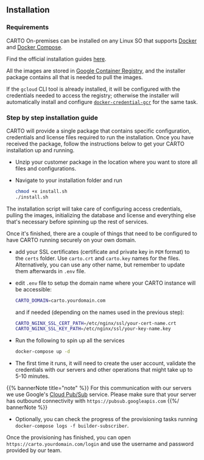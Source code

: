 ## Installation

### Requirements

CARTO On-premises can be installed on any Linux SO that supports [Docker](https://docs.docker.com/engine/) and [Docker Compose](https://docs.docker.com/compose/).

Find the official installation guides [here](https://docs.docker.com/engine/install/).

All the images are stored in [Google Container Registry](https://cloud.google.com/container-registry), and the installer package contains all that is needed to pull the images. 

If the `gcloud` CLI tool is already installed, it will be configured with the credentials needed to access the registry; otherwise the installer will automatically install and configure [`docker-credential-gcr`](https://github.com/GoogleCloudPlatform/docker-credential-gcr) for the same task.

### Step by step installation guide

CARTO will provide a single package that contains specific configuration, credentials and license files required to run the installation. Once you have received the package, follow the instructions below to get your CARTO installation up and running.

- Unzip your customer package in the location where you want to store all files and configurations.
- Navigate to your installation folder and run 

	```bash
	chmod +x install.sh
	./install.sh
	```
The installation script will take care of configuring access credentials, pulling the images, initializing the database and license and everything else that's necessary before spinning up the rest of services.

Once it's finished, there are a couple of things that need to be configured to have CARTO running securely on your own domain.

- add your SSL certificates (certificate and private key in `PEM` format) to the `certs` folder. Use `carto.crt` and `carto.key` names for the files. Alternatively, you can use any other name, but remember to update them afterwards in `.env` file.
- edit `.env` file to setup the domain name where your CARTO instance will be accessible:
    ```bash
    CARTO_DOMAIN=carto.yourdomain.com
    ```

  and if needed (depending on the names used in the previous step):

	```bash
	CARTO_NGINX_SSL_CERT_PATH=/etc/nginx/ssl/your-cert-name.crt
	CARTO_NGINX_SSL_KEY_PATH=/etc/nginx/ssl/your-key-name.key
	```
- Run the following to spin up all the services
    
    ```bash
    docker-compose up -d
    ```
- The first time it runs, it will need to create the user account, validate the credentials with our servers and other operations that might take up to 5-10 minutes. 

{{% bannerNote title="note" %}}
For this communication with our servers we use Google's [Cloud Pub/Sub](https://cloud.google.com/pubsub/docs/reference/rest) service. Please make sure that your server has outbound connectivity with `https://pubsub.googleapis.com`
{{%/ bannerNote %}}

- Optionally, you can check the progress of the provisioning tasks running `docker-compose logs -f builder-subscriber`. 

Once the provisioning has finished, you can open `https://carto.yourdomain.com/login` and use the username and password provided by our team. 

